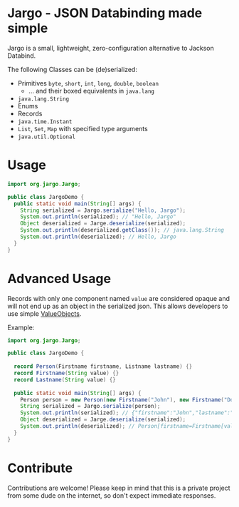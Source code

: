 # Jargo - JSON Databinding made simple

Jargo is a small, lightweight, zero-configuration alternative to Jackson Databind.

The following Classes can be (de)serialized:

- Primitives `byte`, `short`, `int`, `long`, `double`, `boolean`
  - ... and their boxed equivalents in `java.lang`
- `java.lang.String`
- Enums
- Records
- `java.time.Instant`
- `List`, `Set`, `Map` with specified type arguments
- `java.util.Optional`

# Usage

```java
import org.jargo.Jargo;

public class JargoDemo {
  public static void main(String[] args) {
    String serialized = Jargo.serialize("Hello, Jargo");
    System.out.println(serialized); // "Hello, Jargo"
    Object deserialized = Jarge.deserialize(serialized);
    System.out.println(deserialized.getClass()); // java.lang.String
    System.out.println(deserialized); // Hello, Jargo
  }
}
```

# Advanced Usage

Records with only one component named `value` are considered opaque and will not end up as an object
in the serialized json. This allows developers to use simple [ValueObjects](https://martinfowler.com/bliki/ValueObject.html).

Example:

```java
import org.jargo.Jargo;

public class JargoDemo {
  
  record Person(Firstname firstname, Listname lastname) {}
  record Firstname(String value) {}
  record Lastname(String value) {}
  
  public static void main(String[] args) {
    Person person = new Person(new Firstname("John"), new Firstname("Doe"));
    String serialized = Jargo.serialize(person);
    System.out.println(serialized); // {"firstname":"John","lastname":"Doe"}
    Object deserialized = Jarge.deserialize(serialized);
    System.out.println(deserialized); // Person[firstname=Firstname[value=John], lastname=Lastname[value=Doe]]
  }
}
```

# Contribute

Contributions are welcome! Please keep in mind that this is a private project from some dude on the
internet, so don't expect immediate responses.
